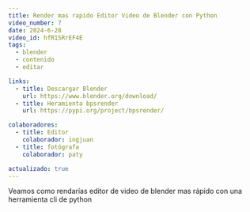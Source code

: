 ```yaml
---
title: Render mas rapido Editor Video de Blender con Python
video_number: 7
date: 2024-6-28
video_id: hfR1SRrEF4E
tags:
  - blender
  - contenido
  - editar

links:
  - title: Descargar Blender
    url: https://www.blender.org/download/
  - title: Heramienta bpsrender
    url: https://pypi.org/project/bpsrender/

colaboradores:
  - title: Editor
    colaborador: ingjuan
  - title: fotógrafa
    colaborador: paty

actualizado: true
---
```


Veamos como rendarías editor de video de blender mas rápido con una herramienta cli de python
